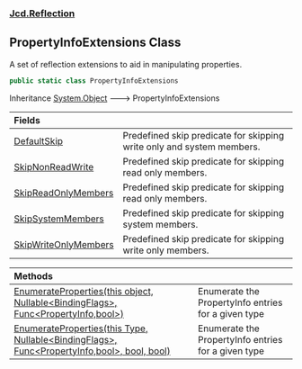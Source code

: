 ### [Jcd.Reflection](Jcd.Reflection.md 'Jcd.Reflection')

## PropertyInfoExtensions Class

A set of reflection extensions to aid in manipulating properties.

```csharp
public static class PropertyInfoExtensions
```

Inheritance [System.Object](https://docs.microsoft.com/en-us/dotnet/api/System.Object 'System.Object') &#129106;
PropertyInfoExtensions

| Fields                                                                                                                                             |                                                                       |
|:---------------------------------------------------------------------------------------------------------------------------------------------------|:----------------------------------------------------------------------|
| [DefaultSkip](Jcd.Reflection.PropertyInfoExtensions.DefaultSkip.md 'Jcd.Reflection.PropertyInfoExtensions.DefaultSkip')                            | Predefined skip predicate for skipping write only and system members. |
| [SkipNonReadWrite](Jcd.Reflection.PropertyInfoExtensions.SkipNonReadWrite.md 'Jcd.Reflection.PropertyInfoExtensions.SkipNonReadWrite')             | Predefined skip predicate for skipping read only members.             |
| [SkipReadOnlyMembers](Jcd.Reflection.PropertyInfoExtensions.SkipReadOnlyMembers.md 'Jcd.Reflection.PropertyInfoExtensions.SkipReadOnlyMembers')    | Predefined skip predicate for skipping read only members.             |
| [SkipSystemMembers](Jcd.Reflection.PropertyInfoExtensions.SkipSystemMembers.md 'Jcd.Reflection.PropertyInfoExtensions.SkipSystemMembers')          | Predefined skip predicate for skipping system members.                |
| [SkipWriteOnlyMembers](Jcd.Reflection.PropertyInfoExtensions.SkipWriteOnlyMembers.md 'Jcd.Reflection.PropertyInfoExtensions.SkipWriteOnlyMembers') | Predefined skip predicate for skipping write only members.            |

| Methods                                                                                                                                                                                                                                                                                                                                                                                                                                                                                          |                                                     |
|:-------------------------------------------------------------------------------------------------------------------------------------------------------------------------------------------------------------------------------------------------------------------------------------------------------------------------------------------------------------------------------------------------------------------------------------------------------------------------------------------------|:----------------------------------------------------|
| [EnumerateProperties(this object, Nullable&lt;BindingFlags&gt;, Func&lt;PropertyInfo,bool&gt;)](Jcd.Reflection.PropertyInfoExtensions.EnumerateProperties(thisobject,System.Nullable_System.Reflection.BindingFlags_,System.Func_System.Reflection.PropertyInfo,bool_).md 'Jcd.Reflection.PropertyInfoExtensions.EnumerateProperties(this object, System.Nullable<System.Reflection.BindingFlags>, System.Func<System.Reflection.PropertyInfo,bool>)')                                           | Enumerate the PropertyInfo entries for a given type |
| [EnumerateProperties(this Type, Nullable&lt;BindingFlags&gt;, Func&lt;PropertyInfo,bool&gt;, bool, bool)](Jcd.Reflection.PropertyInfoExtensions.EnumerateProperties(thisSystem.Type,System.Nullable_System.Reflection.BindingFlags_,System.Func_System.Reflection.PropertyInfo,bool_,bool,bool).md 'Jcd.Reflection.PropertyInfoExtensions.EnumerateProperties(this System.Type, System.Nullable<System.Reflection.BindingFlags>, System.Func<System.Reflection.PropertyInfo,bool>, bool, bool)') | Enumerate the PropertyInfo entries for a given type |
